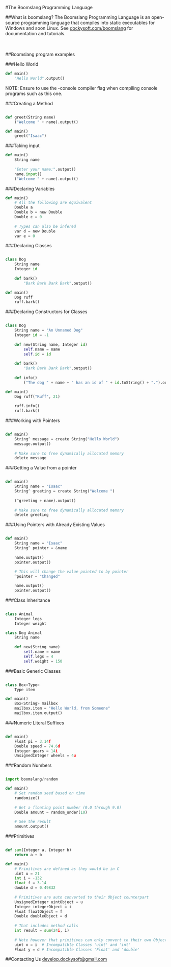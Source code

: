 #The Boomslang Programming Language
<br>

##What is boomslang?
The Boomslang Programming Language is an open-source programming language that compiles into static executables for Windows and soon Linux. See <a href="http://dockysoft.com/boomslang">dockysoft.com/boomslang</a> for documentation and tutorials.
<br><br><br>

##Boomslang program examples

###Hello World
```python
def main()
    "Hello World".output()
```

NOTE: Ensure to use the -console compiler flag when compiling console programs such as this one.

###Creating a Method
```python

def greet(String name)
    ("Welcome " + name).output()

def main()
    greet("Isaac")
```

###Taking input
```python
def main()
    String name
    
    "Enter your name:".output()
    name.input()
    ("Welcome " + name).output()
```

###Declaring Variables
```python
def main()
    # All the following are equivalent
    Double a
    Double b = new Double
    Double c = 0
    
    # Types can also be infered
    var d = new Double
    var e = 0
```

###Declaring Classes
```python

class Dog
    String name
    Integer id
    
    def bark()
        "Bark Bark Bark Bark".output()

def main()
    Dog ruff
    ruff.bark()
```

###Declaring Constructors for Classes
```python

class Dog
    String name = "An Unnamed Dog"
    Integer id = -1
    
    def new(String name, Integer id)
        self.name = name
        self.id = id
    
    def bark()
        "Bark Bark Bark Bark".output()
    
    def info()
        ("The dog " + name + " has an id of " + id.toString() + ".").output()

def main()
    Dog ruff("Ruff", 21)
    
    ruff.info()
    ruff.bark()
```

###Working with Pointers
```python

def main()
    String^ message = create String("Hello World")
    message.output()
    
    # Make sure to free dynamically allocated memory
    delete message
```

###Getting a Value from a pointer
```python

def main()
    String name = "Isaac"
    String^ greeting = create String("Welcome ")
    
    (^greeting + name).output()
    
    # Make sure to free dynamically allocated memory
    delete greeting
```

###Using Pointers with Already Existing Values
```python

def main()
    String name = "Isaac"
    String^ pointer = &name
    
    name.output()
    pointer.output()
    
    # This will change the value pointed to by pointer
    ^pointer = "Changed"

    name.output()
    pointer.output()
```

###Class Inheritance
```python

class Animal
    Integer legs
    Integer weight

class Dog Animal
    String name
    
    def new(String name)
        self.name = name
        self.legs = 4
        self.weight = 150
```

###Basic Generic Classes
```python

class Box<Type>
    Type item

def main()
    Box<String> mailbox
    mailbox.item = "Hello World, from Someone"
    mailbox.item.output()
```

###Numeric Literal Suffixes
```python

def main()
    Float pi = 3.14f
    Double speed = 74.6d
    Integer gears = 14i
    UnsignedInteger wheels = 4u
```

###Random Numbers
```python

import boomslang/random

def main()
    # Set random seed based on time
    randomize()
    
    # Get a floating point number (0.0 through 9.0)
    Double amount = random_under(10)
    
    # See the result
    amount.output()
```

###Primitives
```python

def sum(Integer a, Integer b)
    return a + b

def main()
    # Primitives are defined as they would be in C
    uint u = 21
    int i = -132
    float f = 3.14
    double d = 0.49832
    
    # Primitives are auto converted to their Object counterpart
    UnsignedInteger uintObject = u
    Integer integerObject = i
    Float floatObject = f
    Double doubleObject = d
    
    # That includes method calls
    int result = sum(24i, i)
    
    # Note however that primitives can only convert to their own Object type
    uint x = i  # Incompatible Classes 'uint' and 'int'
    Float y = d # Incompatible Classes 'Float' and 'double'
```

##Contacting Us
develop.dockysoft@gmail.com
